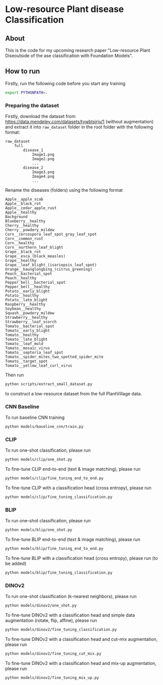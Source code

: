 # Low-resource Plant disease Classification

## About
This is the code for my upcoming research paper "Low-resource Plant Diseoutside of the ase classification with Foundation Models".

## How to run

Firstly, run the following code before you start any training
```bash
export PYTHONPATH=.
```

### Preparing the dataset

Firstly, download the dataset from https://data.mendeley.com/datasets/tywbtsjrjv/1 (without augmentation) and extract it
into ```raw_dataset``` folder in the root folder with the following format:
```
raw_dataset
    full
        disease_1
            Image1.png
            Image2.png
            ...
        disease_2
            Image3.png
            Image4.png
            ...
```

Rename the diseases (folders) using the following format

```
Apple__apple_scab
Apple__black_rot
Apple__cedar_apple_rust
Apple__healthy
Background
Blueberry__healthy
Cherry__healthy
Cherry__powdery_mildew
Corn__cercospora_leaf_spot_gray_leaf_spot
Corn__common_rust
Corn__healthy
Corn__northern_leaf_blight
Grape__black_rot
Grape__esca_(black_measles)
Grape__healthy
Grape__leaf_blight_(isariopsis_leaf_spot)
Orange__haunglongbing_(citrus_greening)
Peach__bacterial_spot
Peach__healthy
Pepper_bell__bacterial_spot
Pepper_bell__healthy
Potato__early_blight
Potato__healthy
Potato__late_blight
Raspberry__healthy
Soybean__healthy
Squash__powdery_mildew
Strawberry__healthy
Strawberry__leaf_scorch
Tomato__bacterial_spot
Tomato__early_blight
Tomato__healthy
Tomato__late_blight
Tomato__leaf_mold
Tomato__mosaic_virus
Tomato__septoria_leaf_spot
Tomato__spider_mites_two_spotted_spider_mite
Tomato__target_spot
Tomato__yellow_leaf_curl_virus
```

Then run
```bash
python scripts/extract_small_dataset.py
```
to construct a low-resource dataset from the full PlantVillage data.

### CNN Baseline

To run baseline CNN training
```bash
python models/baseline_cnn/train.py
```

### CLIP

To run one-shot classification, please run
```bash
python models/clip/one_shot.py
```

To fine-tune CLIP end-to-end (text & image matching), please run
```bash
python models/clip/fine_tuning_end_to_end.py
```

To fine-tune CLIP with a classification head (cross entropy), please run
```bash
python models/clip/fine_tuning_classification.py
```

### BLIP

To run one-shot classification, please run
```bash
python models/blip/one_shot.py
```

To fine-tune BLIP end-to-end (text & image matching), please run
```bash
python models/blip/fine_tuning_end_to_end.py
```

To fine-tune BLIP with a classification head (cross entropy), please run (to be added)
```bash
python models/blip/fine_tuning_classification.py
```

### DINOv2

To run one-shot classification (k-nearest neighbors), please run
```bash
python models/dinov2/one_shot.py
```

To fine-tune DINOv2 with a classification head and simple data augmentation (rotate, flip, affine), please run
```bash
python models/dinov2/fine_tuning_classification.py
```

To fine-tune DINOv2 with a classification head and cut-mix augmentation, please run
```bash
python models/dinov2/fine_tuning_cut_mix.py
```

To fine-tune DINOv2 with a classification head and mix-up augmentation, please run
```bash
python models/dinov2/fine_tuning_mix_up.py
```


